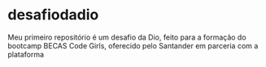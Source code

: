 # desafiodadio
Meu primeiro repositório é um desafio da Dio, feito para a formação do bootcamp BECAS Code Girls, oferecido pelo Santander em parceria com a plataforma
